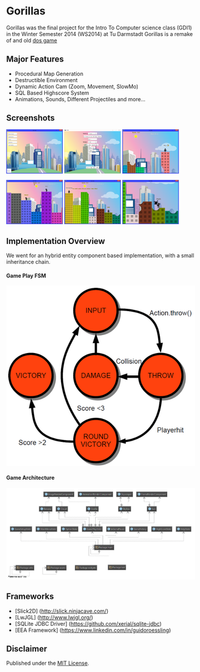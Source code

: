 # Gorillas
Gorillas was the final project for the Intro To Computer science class (GDI1) in the Winter Semester 2014 (WS2014) at Tu Darmstadt
Gorillas is a remake of and old [dos game](https://en.wikipedia.org/wiki/Gorillas_(video_game))


## Major Features
- Procedural Map Generation
- Destructible Environment
- Dynamic Action Cam (Zoom, Movement, SlowMo)
- SQL Based Highscore System
- Animations, Sounds, Different Projectiles and more...


## Screenshots

<img src="doc/screenshots/Screenshot_MainMenue.png" width="30%"></img> <img src="doc/screenshots/Screenshot_Options.png" width="30%"></img> <img src="doc/screenshots/Screenshot_SlowMo.png" width="30%"></img>

<img src="doc/screenshots/Screenshot_Sun.png" width="30%"></img> <img src="doc/screenshots/Screenshot_Explosion.png" width="30%"></img> <img src="doc/screenshots/Screenshot_Treffer.png" width="30%"></img>


## Implementation Overview
We went for an hybrid entity component based implementation, with a small inheritance chain.

#### Game Play FSM
![Game Play FSM](doc/diagrams/diagram_fsm.png)

#### Game Architecture
![Game Architecture Overview](doc/diagrams/diagram_overview_white.png)


## Frameworks
- [Slick2D] (http://slick.ninjacave.com/)
- [LwJGL] (http://www.lwjgl.org/)
- [SQLite JDBC Driver] (https://github.com/xerial/sqlite-jdbc)
- [EEA Framework] (https://www.linkedin.com/in/guidoroessling)


## Disclaimer
Published under the [MIT License](LICENSE.md).